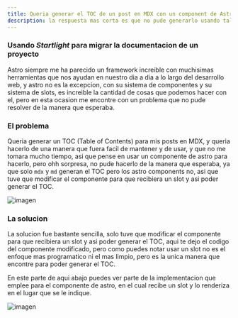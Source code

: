 ```yaml
---
title: Queria generar el TOC de un post en MDX con un component de Astro
description: la respuesta mas corta es que no pude generarlo usando tal cual los componentes de astro tuve que modificar para recibir un slot y aqui te cuento como y por que sucedio esto.
---
```


### Usando _Startlight_ para migrar la documentacion de un proyecto

Astro siempre me ha parecido un framework increible con muchisimas herramientas que nos ayudan en nuestro dia a dia a lo largo del desarrollo web, y astro no es la excepcion, con su sistema de componentes y su sistema de slots, es increible la cantidad de cosas que podemos hacer con el, pero en esta ocasion me encontre con un problema que no pude resolver de la manera que esperaba.

### El problema

Queria generar un TOC (Table of Contents) para mis posts en MDX, y queria hacerlo de una manera que fuera facil de mantener y de usar, y que no me tomara mucho tiempo, asi que pense en usar un componente de astro para hacerlo, pero ohh sorpresa, no pude hacerlo de la manera que esperaba, ya que solo `mdx` y `md` generan el TOC pero los astro components no, asi que tuve que modificar el componente para que recibiera un slot y asi poder generar el TOC.

![imagen](/post/astro-component-no-toc.webp)

### La solucion

La solucion fue bastante sencilla, solo tuve que modificar el componente para que recibiera un slot y asi poder generar el TOC, aqui te dejo el codigo del componente modificado, pero como puedes notar usar un slot no es el enfoque mas programatico ni el mas limpio, pero es la unica manera que encontre para poder generar el TOC.

En este parte de aqui abajo puedes ver parte de la implementacion que emplee para el componente de astro, en el cual recibe un slot y lo renderiza en el lugar que se le indique.

![imagen](/post/astro-with-toc.png)
